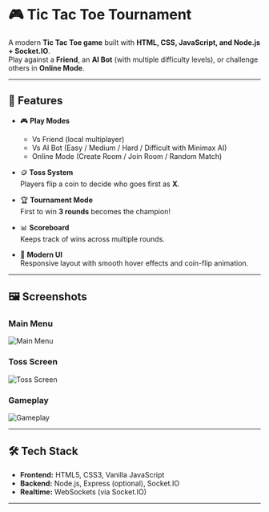 # 🎮 Tic Tac Toe Tournament

A modern **Tic Tac Toe game** built with **HTML, CSS, JavaScript, and Node.js + Socket.IO**.  
Play against a **Friend**, an **AI Bot** (with multiple difficulty levels), or challenge others in **Online Mode**.  

---

## 🚀 Features

- 🎮 **Play Modes**
  - Vs Friend (local multiplayer)
  - Vs AI Bot (Easy / Medium / Hard / Difficult with Minimax AI)
  - Online Mode (Create Room / Join Room / Random Match)

- 🪙 **Toss System**  
  Players flip a coin to decide who goes first as **X**.

- 🏆 **Tournament Mode**  
  First to win **3 rounds** becomes the champion!

- 📊 **Scoreboard**  
  Keeps track of wins across multiple rounds.

- 🎨 **Modern UI**  
  Responsive layout with smooth hover effects and coin-flip animation.

---

## 🖼️ Screenshots

### Main Menu
![Main Menu](assets/screenshots/menu.png)

### Toss Screen
![Toss Screen](assets/screenshots/toss.png)

### Gameplay
![Gameplay](assets/screenshots/game.png)

---

## 🛠️ Tech Stack

- **Frontend:** HTML5, CSS3, Vanilla JavaScript  
- **Backend:** Node.js, Express (optional), Socket.IO  
- **Realtime:** WebSockets (via Socket.IO)

---